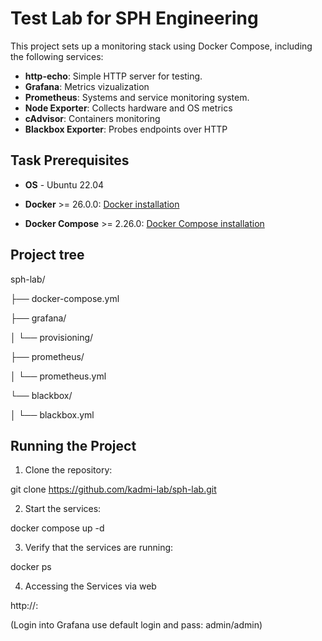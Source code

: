 # Test Lab for SPH Engineering

This project sets up a monitoring stack using Docker Compose, including the following services:
- **http-echo**: Simple HTTP server for testing.
- **Grafana**: Metrics vizualization
- **Prometheus**: Systems and service monitoring system.
- **Node Exporter**: Collects hardware and OS metrics
- **cAdvisor**: Containers monitoring
- **Blackbox Exporter**: Probes endpoints over HTTP

## Task Prerequisites

- **OS** - Ubuntu 22.04

- **Docker** >= 26.0.0: [Docker installation](https://docs.docker.com/engine/install/ubuntu/)
- **Docker Compose** >= 2.26.0: [Docker Compose installation](https://docs.docker.com/compose/install/linux/)

## Project tree

sph-lab/

├── docker-compose.yml

├── grafana/

│ └── provisioning/

├── prometheus/

│ └── prometheus.yml

└── blackbox/

│ └── blackbox.yml


## Running the Project

1. Clone the repository:

git clone https://github.com/kadmi-lab/sph-lab.git

2. Start the services:

docker compose up -d

3. Verify that the services are running:

docker ps

4. Accessing the Services via web

 http://<server-IP>:<defined-port>
 
 (Login into Grafana use default login and pass: admin/admin)

